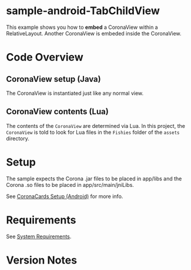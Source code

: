 sample-android-TabChildView
=======================

This example shows you how to __embed__ a CoronaView within a RelativeLayout.  Another CoronaView is embeded inside the CoronaView.

# Code Overview

## CoronaView setup (Java)

The CoronaView is instantiated just like any normal view.

## CoronaView contents (Lua)

The contents of the `CoronaView` are determined via Lua. In this project, the `CoronaView` is told to look for Lua files in the `Fishies` folder of the `assets` directory.

# Setup

The sample expects the Corona .jar files to be placed in app/libs and the Corona .so files to be placed in app/src/main/jniLibs.

See [CoronaCards Setup (Android)](http://docs.coronalabs.com/coronacards/android/project.html) for more info.


# Requirements

See [System Requirements](http://docs.coronalabs.com/coronacards/android/project.html#system-requirements).


# Version Notes
